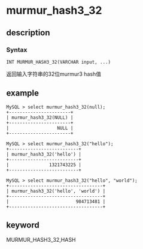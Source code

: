 # murmur_hash3_32

## description

### Syntax

`INT MURMUR_HASH3_32(VARCHAR input, ...)`

返回输入字符串的32位murmur3 hash值

## example

```Plain Text
MySQL > select murmur_hash3_32(null);
+-----------------------+
| murmur_hash3_32(NULL) |
+-----------------------+
|                  NULL |
+-----------------------+

MySQL > select murmur_hash3_32("hello");
+--------------------------+
| murmur_hash3_32('hello') |
+--------------------------+
|               1321743225 |
+--------------------------+

MySQL > select murmur_hash3_32("hello", "world");
+-----------------------------------+
| murmur_hash3_32('hello', 'world') |
+-----------------------------------+
|                         984713481 |
+-----------------------------------+
```

## keyword

MURMUR_HASH3_32,HASH
